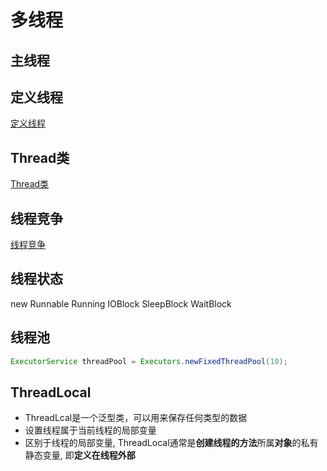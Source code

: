 # 多线程

## 主线程

## 定义线程

[定义线程](Java_Thread_Define.md)

## Thread类

[Thread类](Java_Thread_Class.md)

## 线程竞争

[线程竞争](Java_Thread_Competition.md)

## 线程状态

new
Runnable
Running
IOBlock
SleepBlock
WaitBlock

## 线程池

```java
ExecutorService threadPool = Executors.newFixedThreadPool(10);
```

## ThreadLocal

- ThreadLcal是一个泛型类，可以用来保存任何类型的数据
- 设置线程属于当前线程的局部变量
- 区别于线程的局部变量, ThreadLocal通常是**创建线程的方法**所属**对象**的私有静态变量, 即**定义在线程外部**

```java
```
